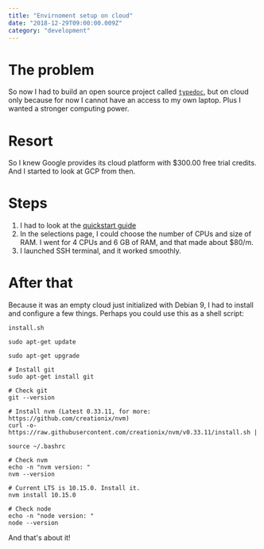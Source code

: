 ```yaml
---
title: "Envirnoment setup on cloud"
date: "2018-12-29T09:00:00.009Z"
category: "development"
---
```

# The problem
So now I had to build an open source project called [`typedoc`](https://github.com/TypeStrong/typedoc), but on cloud only because for now I cannot have an access to my own laptop. Plus I wanted a stronger computing power. 

# Resort
So I knew Google provides its cloud platform with $300.00 free trial credits. And I started to look at GCP from then.

# Steps
1. I had to look at the [quickstart guide](https://cloud.google.com/compute/docs/quickstart-linux)
2. In the selections page, I could choose the number of CPUs and size of RAM. I went for 4 CPUs and 6 GB of RAM, and that made about $80/m.
3. I launched SSH terminal, and it worked smoothly.

# After that
Because it was an empty cloud just initialized with Debian 9, I had to install and configure a few things. Perhaps you could use this as a shell script:

`install.sh`
```
sudo apt-get update

sudo apt-get upgrade

# Install git
sudo apt-get install git

# Check git
git --version

# Install nvm (Latest 0.33.11, for more: https://github.com/creationix/nvm)
curl -o- https://raw.githubusercontent.com/creationix/nvm/v0.33.11/install.sh | 

source ~/.bashrc

# Check nvm
echo -n "nvm version: "
nvm --version

# Current LTS is 10.15.0. Install it. 
nvm install 10.15.0

# Check node
echo -n "node version: "
node --version
```

And that's about it!

